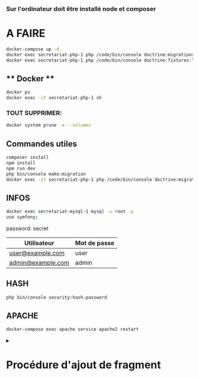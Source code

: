 ### Sur l'ordinateur doit être installé node et composer 

# **A FAIRE**
```bash
docker-compose up -d
docker exec secretariat-php-1 php /code/bin/console doctrine:migrations:migrate --no-interaction
docker exec secretariat-php-1 php /code/bin/console doctrine:fixtures:load --no-interaction
```
## ** Docker **
```bash
docker ps
docker exec -it secretariat-php-1 sh
```
### **TOUT SUPPRIMER:**
```bash 
docker system prune -a --volumes
```

## **Commandes utiles**
```bash 
composer install
npm install
npm run dev
php bin/console make:migration
docker exec -it secretariat-php-1 php /code/bin/console doctrine:migrations:migrate --no-interaction
```

## **INFOS**
```bash
docker exec secretariat-mysql-1 mysql -u root -p
use symfony;
```
password: secret

| Utilisateur       | Mot de passe        |
|-------------------|---------------------|
| user@example.com  | user                |
| admin@example.com | admin               |

## **HASH**
```bash
php bin/console security:hash-password
```

## **APACHE**
```bash
docker-compose exec apache service apache2 restart
```

<details>
  <summary><h1>Procédure d'ajout de fragment</h1></summary>

## **1. Dans le template**
### **a) Définir les besoins**
- Déterminez si un **fragment supplémentaire** est nécessaire au niveau de l'URL.

### **b) Création d'un bouton pour le nouveau fragment**
- Créez un bouton avec les attributs `data-fragment` appropriés pour accéder au nouveau template.

**Exemple :**
```html
<div class="d-flex flex-column align-items-center p-1" style="position: relative; width: 130px;">
    <button 
        type="button" 
        data-fragment="link-PageRepertoire"
        data-dossier="{{ dossier.id }}"  <!-- Nouveau fragment dans l'URL -->
        class="change-fragment btn d-flex flex-column flex-start align-items-center text-decoration-none"
        style="position: absolute; top: 0; left: 0; right: 0; bottom: 0; background-color: transparent; border: none; z-index: 1; padding: 0;">
    </button>
    <i class="fas fa-folder fa-3x text-center text-warning"></i>
    <p class='text-black'>{{ dossier.name }}</p>
</div>
```
##  2. Dans le contrôleur
### a) Vérifiez la présence du nouveau fragment
Utilisez `Request` pour récupérer le fragment depuis l'URL :
```php
$dossierId = $request->query->get('dossier');
```

### b) Gérez la condition d'existence
Si le fragment est requis, passez sa valeur (ou `null`) au service :
```php
$formData = $this->routeDataService->getFormData($fragment, $dossierId ? (int) $dossierId : null);
```

### c) Mettez à jour la route AJAX
Vérifiez que la route `/changefragment` gère aussi le nouveau fragment. Cela permettra de mettre à jour les données via les requêtes AJAX.

## 3. Dans le service
### a) Préparez la route
Ajoutez le support du nouveau fragment dans `RouteDataService.php`.

### b) Mettez à jour `getFormData()`
Ajoutez un nouvel argument optionnel pour prendre en charge le fragment :
```php
public function getFormData(string $fragment, ?int $dossierId = null): array
```

### c) Mettez à jour `getTemplateMapping()`
Associez le fragment à son template correspondant :
```php
'link-Acceuil' => 'userPage/_mainContent.html.twig',
```

### d) Ajoutez le fragment dans `getRouteConfig()`
Vérifiez si le fragment est défini avant de l'envoyer à la fonction :
```php
$dossierId 
    ? $routeConfig = $this->getRouteConfig($dossiersDocuments, $user, $dossierId) 
    : $routeConfig = $this->getRouteConfig($dossiersDocuments, $user);
```

Adaptez la signature de la fonction pour inclure le fragment :
```php
private function getRouteConfig(array $dossiersDocuments, $user, ?int $dossierId = null): array
```

### e) Construisez les données nécessaires
Ajoutez les entités et formulaires requis dans la configuration des routes.

**Exemple :**
```php
'link-PageRepertoire' => $this->createLinkConfig([
    'addContact' => \App\Form\ContactType::class,   
    'addRepertoire' => \App\Form\RepertoireType::class,
], [
    'dossier' => $dossierId ? $this->entityManager->getRepository(\App\Entity\Dossier::class)->find($dossierId) : null,
    'repertoires' => $dossierId ? $this->entityManager->getRepository(\App\Entity\Repertoire::class)->findBy(['dossier' => $dossierId]) : [],
    'contacts' => $this->entityManager->getRepository(\App\Entity\Contact::class)->findAll(),
]),
```

### f) Ajoutez les recherches d'entités
Vérifiez la présence du fragment et appliquez les fonctions de recherche nécessaires :
```php
[
    'dossier' => $dossierId ? $this->entityManager->getRepository(\App\Entity\Dossier::class)->find($dossierId) : null,
    'repertoires' => $dossierId ? $this->entityManager->getRepository(\App\Entity\Repertoire::class)->findBy(['dossier' => $dossierId]) : [],
    'contacts' => $this->entityManager->getRepository(\App\Entity\Contact::class)->findAll(),
],
```

### g) Référencement dans les switches
Si une nouvelle entité est introduite, ajoutez-la dans le `switch` pour gérer les vues :
```php
...\App\Entity\Contact)->createView();
```

## IMPORTANT
Les données supplémentaires (au-delà de `services` et `user`) doivent être vérifiées et ajoutées dans le deuxième tableau lors de l'appel de `createLinkConfig()`.

##  4. Dans le assets/js/user/main.js
### a) Ajouter le nouveau fragment à loadFragment()
```js
loadFragment(dossierId = null)
```

### b) Préparer le fragment pour l'url dans loadFragment()
```js
if (dossierId) { url += `&dossier=${dossierId}`;}
history.pushState(null, '', `?fragment=${fragment}${dossierId ? '&dossier=' + dossierId : ''}`);
```

### c) Si besoin d'autres fonctions, ajouter dans updateFragmentContent(fragment) 
Où fragment est le fragment de base, rien à changer ici
Ajouter l'import de la fonction...
```js
import { repertoire } from './repertoire.js';
case 'link-Repertoire':
    repertoire();
    break;
```

### d) Dans la fonction d'appel UserContent.addEventListener ('click', async function(event)) -> button
On récupère le nouveau fragment et on vérifie s'il existe
```js
const dossier = button.getAttribute('data-dossier');
dossier ? await loadFragment(fragment, dossier) : await loadFragment(fragment); 
```

### e) Dans la fonction d'appel window.addEventListener('popstate', async function() {}) -> actualisation
On récupère le nouveau fragment et on vérifie s'il existe
```js
const dossierIdFromUrl = urlParams.get('dossier');
    
if (fragmentFromUrl) {
    dossierIdFromUrl ? await loadFragment(fragmentFromUrl, dossierIdFromUrl) : await loadFragment(fragmentFromUrl);
} 
```

</details>